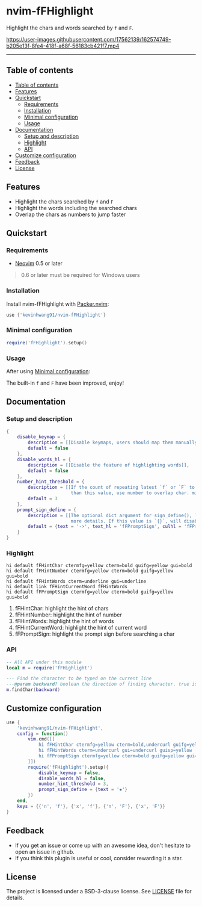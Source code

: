 # nvim-fFHighlight

Highlight the chars and words searched by `f` and `F`.

<https://user-images.githubusercontent.com/17562139/162574749-b205e13f-8fe4-418f-a68f-56183cb421f7.mp4>

---

## Table of contents

* [Table of contents](#table-of-contents)
* [Features](#features)
* [Quickstart](#quickstart)
  * [Requirements](#requirements)
  * [Installation](#installation)
  * [Minimal configuration](#minimal-configuration)
  * [Usage](#usage)
* [Documentation](#documentation)
  * [Setup and description](#setup-and-description)
  * [Highlight](#highlight)
  * [API](#api)
* [Customize configuration](#customize-configuration)
* [Feedback](#feedback)
* [License](#license)

## Features

- Highlight the chars searched by `f` and `F`
- Highlight the words including the searched chars
- Overlap the chars as numbers to jump faster

## Quickstart

### Requirements

- [Neovim](https://github.com/neovim/neovim) 0.5 or later

> 0.6 or later must be required for Windows users

### Installation

Install nvim-fFHighlight with [Packer.nvim](https://github.com/wbthomason/packer.nvim):

```lua
use {'kevinhwang91/nvim-fFHighlight'}
```

### Minimal configuration

```lua
require('fFHighlight').setup()
```

### Usage

After using [Minimal configuration](#Minimal-configuration):

The built-in `f` and `F` have been improved, enjoy!

## Documentation

### Setup and description

```lua
{
    disable_keymap = {
        description = [[Disable keymaps, users should map them manually]],
        default = false
    },
    disable_words_hl = {
        description = [[Disable the feature of highlighting words]],
        default = false
    },
    number_hint_threshold = {
        description = [[If the count of repeating latest `f` or `F` to the char is equal or greater
                        than this value, use number to overlap char. minimal value is 2]],
        default = 3
    },
    prompt_sign_define = {
        description = [[The optional dict argument for sign_define(), `:h sign_define()` for
                        more details. If this value is `{}`, will disable sign for prompt]],
        default = {text = '->', text_hl = 'fFPromptSign', culhl = 'fFPromptSign'}
    }
}
```

### Highlight

```vim
hi default fFHintChar ctermfg=yellow cterm=bold guifg=yellow gui=bold
hi default fFHintNumber ctermfg=yellow cterm=bold guifg=yellow gui=bold
hi default fFHintWords cterm=underline gui=underline
hi default link fFHintCurrentWord fFHintWords
hi default fFPromptSign ctermfg=yellow cterm=bold guifg=yellow gui=bold
```

1. fFHintChar: highlight the hint of chars
2. fFHintNumber: highlight the hint of number
3. fFHintWords: highlight the hint of words
4. fFHintCurrentWord: highlight the hint of current word
5. fFPromptSign: highlight the prompt sign before searching a char

### API

```lua
-- All API under this module
local m = require('fFHighlight')

--- Find the character to be typed on the current line
---@param backward? boolean the direction of finding character. true is backward, otherwise is forward
m.findChar(backward)
```

## Customize configuration

```lua
use {
    'kevinhwang91/nvim-fFHighlight',
    config = function()
        vim.cmd([[
            hi fFHintChar ctermfg=yellow cterm=bold,undercurl guifg=yellow gui=bold,undercurl
            hi fFHintWords cterm=undercurl gui=undercurl guisp=yellow
            hi fFPromptSign ctermfg=yellow cterm=bold guifg=yellow gui=bold
        ]])
        require('fFHighlight').setup({
            disable_keymap = false,
            disable_words_hl = false,
            number_hint_threshold = 3,
            prompt_sign_define = {text = '✹'}
        })
    end,
    keys = {{'n', 'f'}, {'x', 'f'}, {'n', 'F'}, {'x', 'F'}}
}
```

## Feedback

- If you get an issue or come up with an awesome idea, don't hesitate to open an issue in github.
- If you think this plugin is useful or cool, consider rewarding it a star.

## License

The project is licensed under a BSD-3-clause license. See [LICENSE](./LICENSE) file for details.
